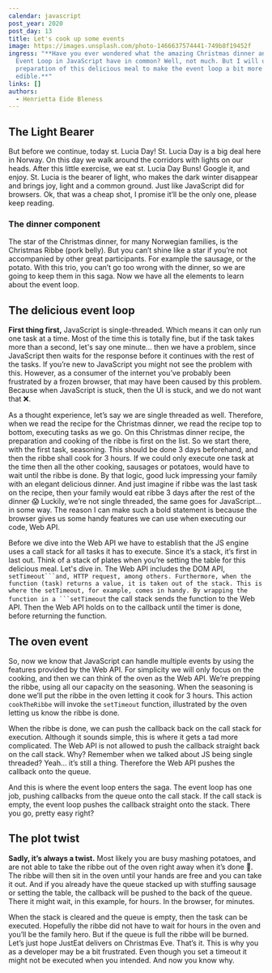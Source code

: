 ```yaml
---
calendar: javascript
post_year: 2020
post_day: 13
title: Let's cook up some events
image: https://images.unsplash.com/photo-1466637574441-749b8f19452f
ingress: "**Have you ever wondered what the amazing Christmas dinner and the
  Event Loop in JavaScript have in common? Well, not much. But I will use the
  preparation of this delicious meal to make the event loop a bit more
  edible.**"
links: []
authors:
  - Henrietta Eide Bleness
---
```

## The Light Bearer
But before we continue, today st. Lucia Day! St. Lucia Day is a big deal here in Norway. On this day we walk around the corridors with lights on our heads. After this little exercise, we eat st. Lucia Day Buns! Google it, and enjoy. St. Lucia is the bearer of light, who makes the dark winter disappear and brings joy, light and a common ground. Just like JavaScript did for browsers. Ok, that was a cheap shot, I promise it’ll be the only one, please keep reading.

### The dinner component 
The star of the Christmas dinner, for many Norwegian families, is the Christmas Ribbe (pork belly). But you can’t shine like a star if you’re not accompanied by other great participants. For example the sausage, or the potato. With this trio, you can’t go too wrong with the dinner, so we are going to keep them in this saga. Now we have all the elements to learn about the event loop.


## The delicious event loop

**First thing first,**  JavaScript is single-threaded. Which means it can only run one task at a time. Most of the time this is totally fine, but if the task takes more than a second, let's say one minute... then we have a problem, since JavaScript then waits for the response before it continues with the rest of the tasks. If you’re new to JavaScript you might not see the problem with this. However, as a consumer of the internet you’ve probably been frustrated by a frozen browser, that may have been caused by this problem. Because when JavaScript is stuck, then the UI is stuck, and we do not want that ❌. 

As a thought experience, let’s say we are single threaded as well. Therefore, when we read the recipe for the Christmas dinner, we read the recipe top to bottom, executing tasks as we go. On this Christmas dinner recipe, the preparation and cooking of the ribbe is first on the list. So we start there, with the first task, seasoning. This should be done 3 days beforehand, and then the ribbe shall cook for 3 hours. If we could only execute one task at the time then all the other cooking, sausages or potatoes, would have to wait until the ribbe is done. By that logic, good luck impressing your family with an elegant delicious dinner. And just imagine if ribbe was the last task on the recipe, then your family would eat ribbe 3 days after the rest of the dinner 😱 Luckily, we’re not single threaded, the same goes for JavaScript... in some way. The reason I can make such a bold statement is because the browser gives us some handy features we can use when executing our code, Web API. 

Before we dive into the Web API we have to establish that the JS engine uses a call stack for all tasks it has to execute. Since it’s a stack, it’s first in last out. Think of a stack of plates when you’re setting the table for this delicious meal. Let's dive in. The Web API includes the DOM API, ``setTimeout```and, HTTP request, among others. Furthermore, when the function (task) returns a value, it is taken out of the stack. This is where the setTimeout, for example, comes in handy. By wrapping the function in a ```setTimeout`` the call stack sends the function to the Web API. Then the Web API holds on to the callback until the timer is done, before returning the function. 



## The oven event
So, now we know that JavaScript can handle multiple events by using the features provided by the Web API. For simplicity we will only focus on the cooking, and then we can think of the oven as the Web API. We’re prepping the ribbe, using all our capacity on the seasoning. When the seasoning is done we’ll put the ribbe in the oven letting it cook for 3 hours. This action ``cookTheRibbe`` will invoke the ``setTimeout`` function, illustrated by the oven letting us know the ribbe is done. 

When the ribbe is done, we can push the callback back on the call stack for execution. Although it sounds simple, this is where it gets a tad more complicated. The Web API is not allowed to push the callback straight back on the call stack. Why? Remember when we talked about JS being single threaded? Yeah... it’s still a thing. Therefore the Web API pushes the callback onto the queue. 

And this is where the event loop enters the saga. The event loop has one job, pushing callbacks from the queue onto the call stack. If the call stack is empty, the event loop pushes the callback straight onto the stack. There you go, pretty easy right? 

## The plot twist

**Sadly, it’s always a twist.** Most likely you are busy mashing potatoes, and are not able to take the ribbe out of the oven right away when it’s done 😬. The ribbe will then sit in the oven until your hands are free and you can take it out. And if you already have the queue stacked up with stuffing sausage or setting the table, the callback will be pushed to the back of the queue. There it might wait, in this example, for hours. In the browser, for minutes. 

When the stack is cleared and the queue is empty, then the task can be executed. Hopefully the ribbe did not have to wait for hours in the oven and you’ll be the family hero. But if the queue is full the ribbe will be burned. Let’s just hope JustEat delivers on Christmas Eve. 
That’s it. This is why you as a developer may be a bit frustrated. Even though you set a timeout it might not be executed when you intended. And now you know why. 